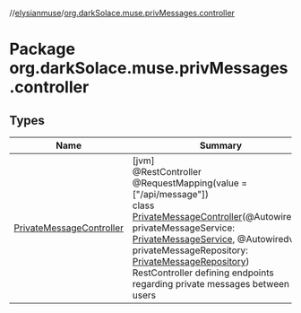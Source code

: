 //[elysianmuse](../../index.md)/[org.darkSolace.muse.privMessages.controller](index.md)

# Package org.darkSolace.muse.privMessages.controller

## Types

| Name | Summary |
|---|---|
| [PrivateMessageController](-private-message-controller/index.md) | [jvm]<br>@RestController<br>@RequestMapping(value = [&quot;/api/message&quot;])<br>class [PrivateMessageController](-private-message-controller/index.md)(@Autowiredval privateMessageService: [PrivateMessageService](../org.darkSolace.muse.privMessages.service/-private-message-service/index.md), @Autowiredval privateMessageRepository: [PrivateMessageRepository](../org.darkSolace.muse.privMessages.repository/-private-message-repository/index.md))<br>RestController defining endpoints regarding private messages between users |
